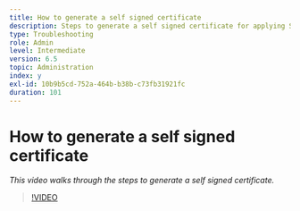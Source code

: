 ```yaml
---
title: How to generate a self signed certificate
description: Steps to generate a self signed certificate for applying SSL
type: Troubleshooting
role: Admin
level: Intermediate
version: 6.5
topic: Administration
index: y
exl-id: 10b9b5cd-752a-464b-b38b-c73fb31921fc
duration: 101
---
```

# How to generate a self signed certificate

*This video walks through the steps to generate a self signed certificate.*

>[!VIDEO](https://video.tv.adobe.com/v/335539?quality=12&learn=on)
